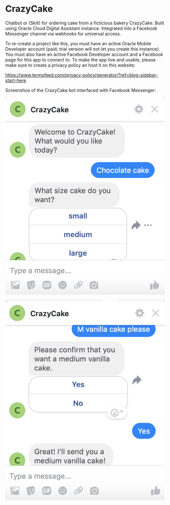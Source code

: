 # CrazyCake
Chatbot or (Skill) for ordering cake from a ficticious bakery CrazyCake. Built using Oracle Cloud Digital Assistant instance. Integrated into a Facebook Messenger channel via webhooks for universal access. 

To re-create a project like this, you must have an active Oracle Mobile Developer account (paid; trial version will not let you create this instance). You must also have an active Facebook Developer account and a Facebook page for this app to connect to. To make the app live and usable, please make sure to create a privacy policy an host it on this website: 

https://www.termsfeed.com/privacy-policy/generator/?ref=blog-sidebar-start-here

Screenshos of the CrazyCake bot interfaced with Facebook Messenger:

![1](https://github.com/ironspur5/CrazyCake/blob/master/screenshots/Screen%20Shot%202019-04-08%20at%204.55.49%20PM.png)

![2](https://github.com/ironspur5/CrazyCake/blob/master/screenshots/Screen%20Shot%202019-04-08%20at%204.56.06%20PM.png)
